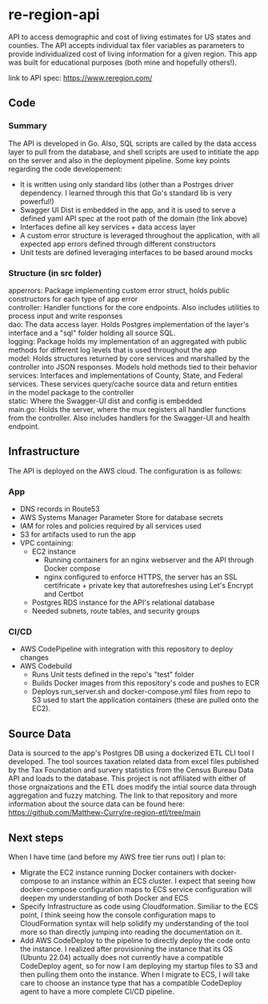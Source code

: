 # re-region-api
API to access demographic and cost of living estimates for US states and counties. The API accepts individual tax filer variables as parameters to provide individualized cost of living information for a given region. This app was built for educational purposes (both mine and hopefully others!).

link to API spec: https://www.reregion.com/

## Code
### Summary
The API is developed in Go. Also, SQL scripts are called by the data access layer to pull from the database, and shell scripts are used to intitiate the app on the server and also in the deployment pipeline. Some key points regarding the code developement:
* It is written using only standard libs (other than a Postrges driver dependency. I learned through this that Go's standard lib is very powerful!)
* Swagger UI Dist is embedded in the app, and it is used to serve a defined yaml API spec at the root path of the domain (the link above)
* Interfaces define all key services + data access layer
* A custom error structure is leveraged throughout the application, with all expected app errors defined through different constructors
* Unit tests are defined leveraging interfaces to be based around mocks

### Structure (in src folder)
apperrors: Package implementing custom error struct, holds public constructors for each type of app error <br>
controller: Handler functions for the core endpoints. Also includes utilities to process input and write responses <br>
dao: The data access layer. Holds Postgres implementation of the layer's interface and a "sql" folder holding all source SQL. <br>
logging: Package holds my implementation of an aggregated with public methods for different log levels that is used throughout the app <br>
model: Holds structures returned by core services and marshalled by the controller into JSON responses. Models hold methods tied to their behavior <br>
services: Interfaces and implementations of County, State, and Federal services. These services query/cache source data and return entities <br>
         in the model package to the controller <br>
static: Where the Swagger-UI dist and config is embedded <br>
main.go: Holds the server, where the mux registers all handler functions from the controller. Also includes handlers for the Swagger-UI and health <br> endpoint.


## Infrastructure
The API is deployed on the AWS cloud. The configuration is as follows:
 ### App
  * DNS records in Route53
  * AWS Systems Manager Parameter Store for database secrets
  * IAM for roles and policies required by all services used
  * S3 for artifacts used to run the app
  * VPC containing:
    * EC2 instance
       * Running containers for an nginx webserver and the API through Docker compose
       * nginx configured to enforce HTTPS, the server has an SSL certifricate + private key that autorefreshes using Let's Encrypt and Certbot
    * Postgres RDS instance for the API's relational database
    * Needed subnets, route tables, and security groups
 ### CI/CD
  * AWS CodePipeline with integration with this repository to deploy changes
  * AWS Codebuild 
     * Runs Unit tests defined in the repo's "test" folder
     * Builds Docker images from this repository's code and pushes to ECR
     * Deploys run_server.sh and docker-compose.yml files from repo to S3 used to start the application containers (these are pulled onto the EC2).

## Source Data
Data is sourced to the app's Postgres DB using a dockerized ETL CLI tool I developed. The tool sources taxation related data from excel files published by the Tax Foundation and survery statistics from the Census Bureau Data API and loads to the database. This project is not affiliated with either of those orgnaizations and the ETL does modify the intial source data through aggregation and fuzzy matching. The link to that repository and more information about the source data can be found here: https://github.com/Matthew-Curry/re-region-etl/tree/main

## Next steps
When I have time (and before my AWS free tier runs out) I plan to:
* Migrate the EC2 instance running Docker containers with docker-compose to an instance within an ECS cluster. I expect that seeing how docker-compose configuration maps to ECS service configuration will deepen my understanding of both Docker and ECS
* Specify Infrastructure as code using Cloudformation. Similiar to the ECS point, I think seeing how the console configuration maps to CloudFormation syntax will help solidify my understanding of the tool more so than directly jumping into reading the documentation on it.
* Add AWS CodeDeploy to the pipeline to directly deploy the code onto the instance. I realized after provisioning the instance that its OS (Ubuntu 22.04) actually does not currently have a compatible CodeDeploy agent, so for now I am deploying my startup files to S3 and then pulling them onto the instance. When I migrate to ECS, I will take care to choose an instance type that has a compatible CodeDeploy agent to have a more complete CI/CD pipeline.
